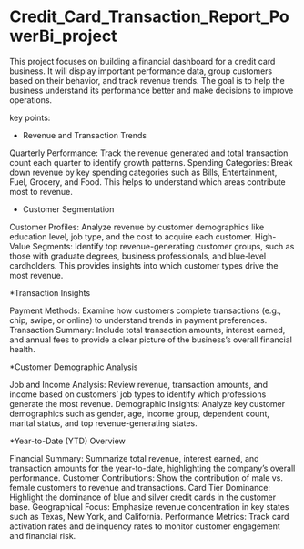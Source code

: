 # Credit_Card_Transaction_Report_PowerBi_project
This project focuses on building a financial dashboard for a credit card business. It will display important performance data, group customers based on their behavior, and track revenue trends. The goal is to help the business understand its performance better and make decisions to improve operations.



key points:


* Revenue and Transaction Trends
  
Quarterly Performance: Track the revenue generated and total transaction count each quarter to identify growth patterns.
Spending Categories: Break down revenue by key spending categories such as Bills, Entertainment, Fuel, Grocery, and Food. This helps to understand which areas contribute most to revenue.

* Customer Segmentation

  
Customer Profiles: Analyze revenue by customer demographics like education level, job type, and the cost to acquire each customer.
High-Value Segments: Identify top revenue-generating customer groups, such as those with graduate degrees, business professionals, and blue-level cardholders. This provides insights into which customer types drive the most revenue.

*Transaction Insights

Payment Methods: Examine how customers complete transactions (e.g., chip, swipe, or online) to understand trends in payment preferences.
Transaction Summary: Include total transaction amounts, interest earned, and annual fees to provide a clear picture of the business’s overall financial health.

*Customer Demographic Analysis

Job and Income Analysis: Review revenue, transaction amounts, and income based on customers’ job types to identify which professions generate the most revenue.
Demographic Insights: Analyze key customer demographics such as gender, age, income group, dependent count, marital status, and top revenue-generating states.

*Year-to-Date (YTD) Overview

Financial Summary: Summarize total revenue, interest earned, and transaction amounts for the year-to-date, highlighting the company’s overall performance.
Customer Contributions: Show the contribution of male vs. female customers to revenue and transactions.
Card Tier Dominance: Highlight the dominance of blue and silver credit cards in the customer base.
Geographical Focus: Emphasize revenue concentration in key states such as Texas, New York, and California.
Performance Metrics: Track card activation rates and delinquency rates to monitor customer engagement and financial risk.





